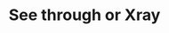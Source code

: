 ---
title: See through or Xray
category: paintings
series: emotion
year: 2018
image: seethroughxray.JPG
size: 66cm x 50cm
materials: oil on canvas
---